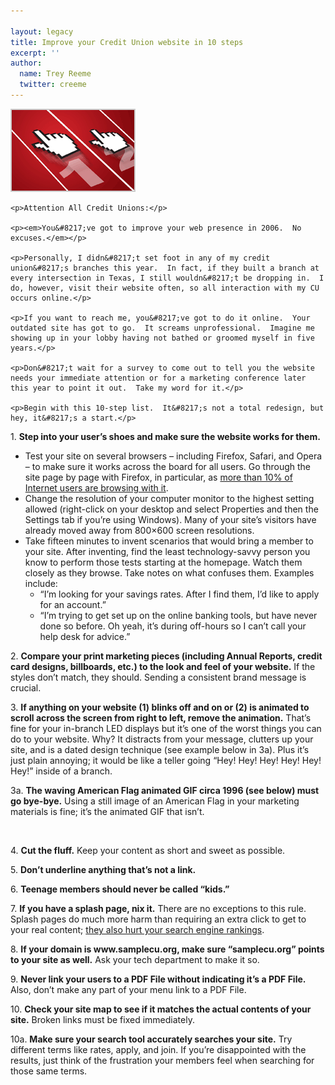 ```yaml
---

layout: legacy
title: Improve your Credit Union website in 10 steps
excerpt: ''
author:
  name: Trey Reeme
  twitter: creeme
---
```


<p><img src='/images/legacy/oscu011606.gif' class="right"/></p>

    <p>Attention All Credit Unions:</p>

    <p><em>You&#8217;ve got to improve your web presence in 2006.  No excuses.</em></p>

    <p>Personally, I didn&#8217;t set foot in any of my credit union&#8217;s branches this year.  In fact, if they built a branch at every intersection in Texas, I still wouldn&#8217;t be dropping in.  I do, however, visit their website often, so all interaction with my CU occurs online.</p>

    <p>If you want to reach me, you&#8217;ve got to do it online.  Your outdated site has got to go.  It screams unprofessional.  Imagine me showing up in your lobby having not bathed or groomed myself in five years.</p>

    <p>Don&#8217;t wait for a survey to come out to tell you the website needs your immediate attention or for a marketing conference later this year to point it out.  Take my word for it.</p>

    <p>Begin with this 10-step list.  It&#8217;s not a total redesign, but hey, it&#8217;s a start.</p>

<p>1. <strong>Step into your user&#8217;s shoes and make sure the website works for them.</strong>  
    <ul>
    <li>Test your site on several browsers &#8211; including Firefox, Safari, and Opera &#8211; to make sure it works across the board for all users. Go through the site page by page with Firefox, in particular, as <a href='http://news.bbc.co.uk/1/hi/technology/4406204.stm'>more than 10% of Internet users are browsing with it</a>.  </li>
        <li>Change the resolution of your computer monitor to the highest setting allowed (right-click on your desktop and select Properties and then the Settings tab if you&#8217;re using Windows).  Many of your site&#8217;s visitors have already moved away from 800&#215;600 screen resolutions.  </li>
        <li>Take fifteen minutes to invent scenarios that would bring a member to your site.  After inventing, find the least technology-savvy person you know to perform those tests starting at the homepage.  Watch them closely as they browse.  Take notes on what confuses them.  Examples include: 
    <ul>
    <li>&#8220;I&#8217;m looking for your savings rates.  After I find them, I&#8217;d like to apply for an account.&#8221; </li>
        <li>&#8220;I&#8217;m trying to get set up on the online banking tools, but have never done so before.  Oh yeah, it&#8217;s during off-hours so I can&#8217;t call your help desk for advice.&#8221;</li>
    </ul></li>
    </ul></p>


<p>2. <strong>Compare your print marketing pieces (including Annual Reports, credit card designs, billboards, etc.) to the look and feel of your website.</strong>  If the styles don&#8217;t match, they should.  Sending a consistent brand message is crucial.</p>

<p>3. <strong>If anything on your website (1) blinks off and on or (2) is animated to scroll across the screen from right to left, remove the animation.</strong>  That&#8217;s fine for your in-branch <span class='caps'><span class="caps">LED</span></span> displays but it&#8217;s one of the worst things you can do to your website.  Why? It distracts from your message, clutters up your site, and is a dated design technique (see example below in 3a).  Plus it&#8217;s just plain annoying; it would be like a teller going &#8220;Hey! Hey! Hey! Hey! Hey! Hey!&#8221; inside of a branch.</p>

<p>3a.  <strong>The waving American Flag animated <span class='caps'><span class="caps">GIF</span></span> circa 1996 (see below) must go bye-bye.</strong>  Using a still image of an American Flag in your marketing materials is fine; it&#8217;s the animated <span class='caps'><span class="caps">GIF</span></span> that isn&#8217;t.</p>

<p><img src='http://cu.trabian.com/trabian/opensourcecu/usaCa.gif' alt=''/></p>

<p>4. <strong>Cut the fluff.</strong>  Keep your content as short and sweet as possible.</p>

<p>5. <strong>Don&#8217;t underline anything that&#8217;s not a link.</strong></p>

<p>6. <strong>Teenage members should never be called &#8220;kids.&#8221;</strong></p>

<p>7. <strong>If you have a splash page, nix it.</strong> There are no exceptions to this rule.  Splash pages do much more harm than requiring an extra click to get to your real content; <a href='http://websearch.about.com/od/designforsearch/ss/tendesigntips_8.htm'>they also hurt your search engine rankings</a>.</p>

<p>8. <strong>If your domain is www.samplecu.org, make sure &#8220;samplecu.org&#8221; points to your site as well.</strong>  Ask your tech department to make it so.</p>

<p>9. <strong>Never link your users to a <span class='caps'><span class="caps">PDF</span> </span>File without indicating it&#8217;s a <span class='caps'><span class="caps">PDF</span> </span>File.</strong>  Also, don&#8217;t make any part of your menu link to a <span class='caps'><span class="caps">PDF</span> </span>File.</p>

<p>10.  <strong>Check your site map to see if it matches the actual contents of your site.</strong>  Broken links must be fixed immediately.</p>

<p>10a. <strong>Make sure your search tool accurately searches your site.</strong>  Try different terms like rates, apply, and join.  If you&#8217;re disappointed with the results, just think of the frustration your members feel when searching for those same terms.</p>